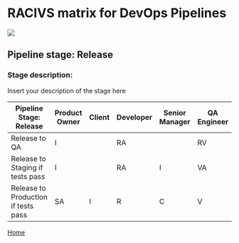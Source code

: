 # __RACIVS matrix for DevOps Pipelines__   

<img src="https://user-images.githubusercontent.com/10748736/112030685-6c81be80-8b32-11eb-94b8-c2c01b8f4581.png">
 
## __Pipeline stage:__  Release  
### __Stage description:__  
Insert your description of the stage here  

| Pipeline Stage:<br>Release  | Product Owner  | Client  | Developer  | Senior Manager  | QA Engineer  |
|----------------------------- |-------- |-------- |-------- |-------- |-------- |
| Release to QA                |    I     |        |   RA     |         |    RV     |
| Release to Staging if tests pass    |    I     |         |   RA     |    I     |    VA    |
| Release to Production if tests pass       |    SA     |    I     |   R     |    C     |    V    | 

[Home](../index.md)  
